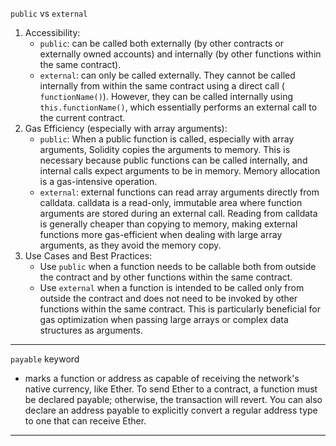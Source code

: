 `public` vs `external` 
1. Accessibility:
    - `public`: can be called both externally (by other contracts or externally owned accounts) and internally (by other functions within the same contract).
   - `external`: can only be called externally. They cannot be called internally from within the same contract using a direct call ( `functionName()`). However, they can be called internally using `this.functionName()`, which essentially performs an external call to the current contract.
2. Gas Efficiency (especially with array arguments):
    - `public`: When a public function is called, especially with array arguments, Solidity copies the arguments to memory. This is necessary because public functions can be called internally, and internal calls expect arguments to be in memory. Memory allocation is a gas-intensive operation.
    - `external`: external functions can read array arguments directly from calldata. calldata is a read-only, immutable area where function arguments are stored during an external call. Reading from calldata is generally cheaper than copying to memory, making external functions more gas-efficient when dealing with large array arguments, as they avoid the memory copy.
3. Use Cases and Best Practices:
    - Use `public` when a function needs to be callable both from outside the contract and by other functions within the same contract.
    - Use `external` when a function is intended to be called only from outside the contract and does not need to be invoked by other functions within the same contract. This is particularly beneficial for gas optimization when passing large arrays or complex data structures as arguments.

---

`payable` keyword

- marks a function or address as capable of receiving the network's native currency, like Ether. To send Ether to a contract, a function must be declared payable; otherwise, the transaction will revert. You can also declare an address payable to explicitly convert a regular address type to one that can receive Ether. 

---

